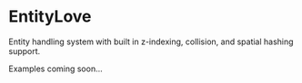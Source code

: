 # EntityLove
Entity handling system with built in z-indexing, collision, and spatial hashing support.

Examples coming soon...
